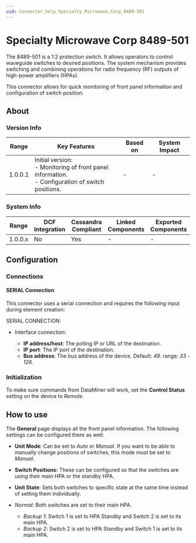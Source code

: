 ```yaml
---
uid: Connector_help_Specialty_Microwave_Corp_8489-501
---
```


# Specialty Microwave Corp 8489-501

The 8489-501 is a 1:2 protection switch. It allows operators to control waveguide switches to desired positions. The system mechanism provides switching and combining operations for radio frequency (RF) outputs of high-power amplifiers (HPAs).

This connector allows for quick monitoring of front panel information and configuration of switch position.

## About

### Version Info

| Range | Key Features | Based on | System Impact |
|--|--|--|--|
| 1.0.0.1 | Initial version: <br>- Monitoring of front panel information. <br>- Configuration of switch positions. | - | - |

### System Info

| Range     | DCF Integration     | Cassandra Compliant     | Linked Components     | Exported Components     |
|-----------|---------------------|-------------------------|-----------------------|-------------------------|
| 1.0.0.x   | No                  | Yes                     | -                     | -                       |

## Configuration

### Connections

#### SERIAL Connection

This connector uses a serial connection and requires the following input during element creation:

SERIAL CONNECTION:

- Interface connection:

  - **IP address/host**: The polling IP or URL of the destination.
  - **IP port**: The IP port of the destination.
  - **Bus address**: The bus address of the device. Default: *49*. range: *33* - *126.*

### Initialization

To make sure commands from DataMiner will work, set the **Control Status** setting on the device to *Remote*.

## How to use

The **General** page displays all the front panel information. The following settings can be configured there as well:

- **Unit Mode**: Can be set to *Auto* or *Manual*. If you want to be able to manually change positions of switches, this mode must be set to *Manual*.

- **Switch Positions:** These can be configured so that the switches are using their main HPA or the standby HPA.

- **Unit State**: Sets both switches to specific state at the same time instead of setting them individually.

- *Normal*: Both switches are set to their main HPA.
  - *Backup 1*: Switch 1 is set to HPA Standby and Switch 2 is set to its main HPA.
  - *Backup 2*: Switch 2 is set to HPA Standby and Switch 1 is set to its main HPA.
